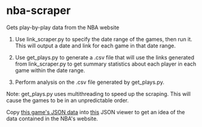 # nba-scraper
Gets play-by-play data from the NBA website

1. Use link_scraper.py to specify the date range of the games, then run it. This will output a date and link for each game in that date range.

2. Use get_plays.py to generate a .csv file that will use the links generated from link_scraper.py to get summary statistics about each player in each game within the date range.

3. Perform analysis on the .csv file generated by get_plays.py.

Note: get_plays.py uses multithreading to speed up the scraping. This will cause the games to be in an unpredictable order.

Copy [this game's JSON data](game12018shots.json) into [this](http://jsonviewer.stack.hu/) JSON viewer to get an idea of the data contained in the NBA's website.

